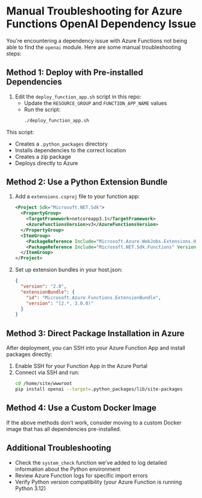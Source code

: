 # Manual Troubleshooting for Azure Functions OpenAI Dependency Issue

You're encountering a dependency issue with Azure Functions not being able to find the `openai` module. Here are some manual troubleshooting steps:

## Method 1: Deploy with Pre-installed Dependencies

1. Edit the `deploy_function_app.sh` script in this repo:
   - Update the `RESOURCE_GROUP` and `FUNCTION_APP_NAME` values
   - Run the script:
     ```bash
     ./deploy_function_app.sh
     ```

This script:
- Creates a `.python_packages` directory
- Installs dependencies to the correct location
- Creates a zip package
- Deploys directly to Azure

## Method 2: Use a Python Extension Bundle

1. Add a `extensions.csproj` file to your function app:
   ```xml
   <Project Sdk="Microsoft.NET.Sdk">
     <PropertyGroup>
       <TargetFramework>netcoreapp3.1</TargetFramework>
       <AzureFunctionsVersion>v3</AzureFunctionsVersion>
     </PropertyGroup>
     <ItemGroup>
       <PackageReference Include="Microsoft.Azure.WebJobs.Extensions.Http" Version="3.0.2" />
       <PackageReference Include="Microsoft.NET.Sdk.Functions" Version="3.0.13" />
     </ItemGroup>
   </Project>
   ```

2. Set up extension bundles in your host.json:
   ```json
   {
     "version": "2.0",
     "extensionBundle": {
       "id": "Microsoft.Azure.Functions.ExtensionBundle",
       "version": "[2.*, 3.0.0)"
     }
   }
   ```

## Method 3: Direct Package Installation in Azure

After deployment, you can SSH into your Azure Function App and install packages directly:

1. Enable SSH for your Function App in the Azure Portal
2. Connect via SSH and run:
   ```bash
   cd /home/site/wwwroot
   pip install openai --target=.python_packages/lib/site-packages
   ```

## Method 4: Use a Custom Docker Image

If the above methods don't work, consider moving to a custom Docker image that has all dependencies pre-installed.

## Additional Troubleshooting

- Check the `system_check` function we've added to log detailed information about the Python environment
- Review Azure Function logs for specific import errors
- Verify Python version compatibility (your Azure Function is running Python 3.12)